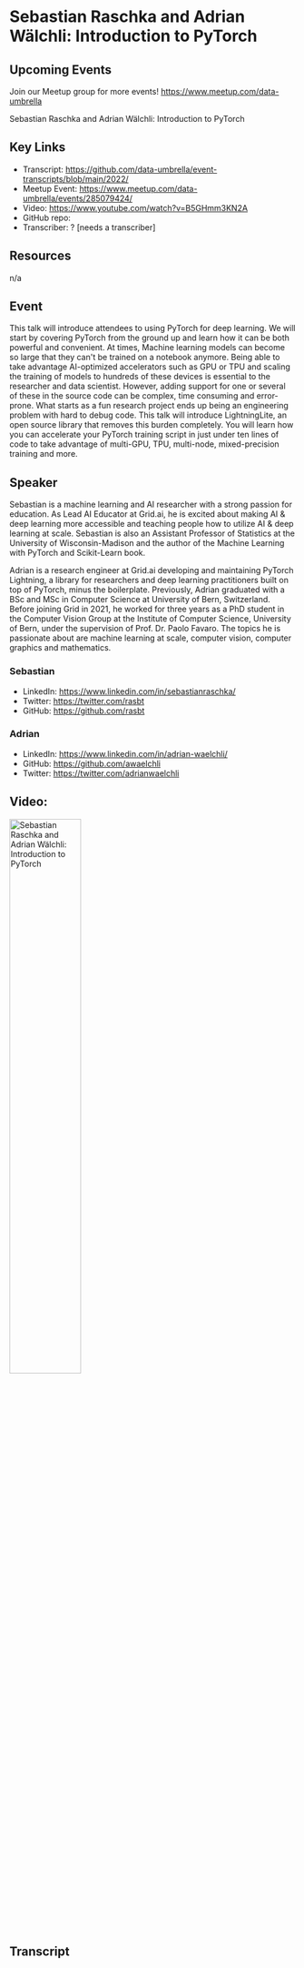 # Sebastian Raschka and Adrian Wälchli: Introduction to PyTorch

## Upcoming Events
Join our Meetup group for more events!
https://www.meetup.com/data-umbrella

Sebastian Raschka and Adrian Wälchli: Introduction to PyTorch

## Key Links
- Transcript: https://github.com/data-umbrella/event-transcripts/blob/main/2022/
- Meetup Event: https://www.meetup.com/data-umbrella/events/285079424/
- Video: https://www.youtube.com/watch?v=B5GHmm3KN2A
- GitHub repo: 
- Transcriber:  ? [needs a transcriber]

## Resources
n/a

## Event

This talk will introduce attendees to using PyTorch for deep learning. We will start by covering PyTorch from the ground up and learn how it can be both powerful and convenient. At times, Machine learning models can become so large that they can't be trained on a notebook anymore. Being able to take advantage AI-optimized accelerators such as GPU or TPU and scaling the training of models to hundreds of these devices is essential to the researcher and data scientist.
However, adding support for one or several of these in the source code can be complex, time consuming and error-prone. What starts as a fun research project ends up being an engineering problem with hard to debug code. This talk will introduce LightningLite, an open source library that removes this burden completely. You will learn how you can accelerate your PyTorch training script in just under ten lines of code to take advantage of multi-GPU, TPU, multi-node, mixed-precision training and more.

## Speaker

Sebastian is a machine learning and AI researcher with a strong passion for education. As Lead AI Educator at Grid.ai, he is excited about making AI & deep learning more accessible and teaching people how to utilize AI & deep learning at scale. Sebastian is also an Assistant Professor of Statistics at the University of Wisconsin-Madison and the author of the Machine Learning with PyTorch and Scikit-Learn book.

Adrian is a research engineer at Grid.ai developing and maintaining PyTorch Lightning, a library for researchers and deep learning practitioners built on top of PyTorch, minus the boilerplate. Previously, Adrian graduated with a BSc and MSc in Computer Science at University of Bern, Switzerland. Before joining Grid in 2021, he worked for three years as a PhD student in the Computer Vision Group at the Institute of Computer Science, University of Bern, under the supervision of Prof. Dr. Paolo Favaro. The topics he is passionate about are machine learning at scale, computer vision, computer graphics and mathematics.

### Sebastian
- LinkedIn: https://www.linkedin.com/in/sebastianraschka/
- Twitter: https://twitter.com/rasbt
- GitHub: https://github.com/rasbt

### Adrian
- LinkedIn: https://www.linkedin.com/in/adrian-waelchli/
- GitHub: https://github.com/awaelchli
- Twitter: https://twitter.com/adrianwaelchli

## Video: 
<a href="http://www.youtube.com/watch?feature=player_embedded&v=B5GHmm3KN2A" target="_blank"><img src="http://img.youtube.com/vi/B5GHmm3KN2A/0.jpg"
alt="Sebastian Raschka and Adrian Wälchli: Introduction to PyTorch" width="50%" /></a>


## Transcript
